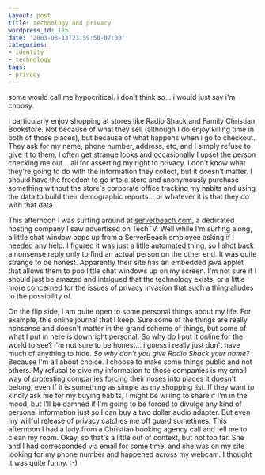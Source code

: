 ```yaml
---
layout: post
title: technology and privacy
wordpress_id: 115
date: '2003-08-13T23:59:50-07:00'
categories:
- identity
- technology
tags:
- privacy
---
```

some would call me hypocritical.  i don't think so... i would just say i'm choosy.

I particularly enjoy shopping at stores like Radio Shack and Family Christian Bookstore.  Not because of what they sell
(although I do enjoy killing time in both of those places), but because of what happens when i go to checkout.  They ask
for my name, phone number, address, etc, and I simply refuse to give it to them.  I often get strange looks and
occasionally I upset the person checking me out... all for asserting my right to privacy.  I don't know what they're
going to do with the information they collect, but it doesn't matter.  I should have the freedom to go into a store and
anonymously purchase something without the store's corporate office tracking my habits and using the data to build their
demographic reports... or whatever it is that they do with that data.

This afternoon I was surfing around at [serverbeach.com](http://www.serverbeach.com), a dedicated hosting company I saw
advertised on TechTV.  Well while I'm surfing along, a little chat window pops up from a ServerBeach employee asking if
I needed any help.  I figured it was just a litlle automated thing, so I shot back a nonsense reply only to find an
actual person on the other end.  It was quite strange to be honest.  Apparently their site has an embedded java applet
that allows them to pop little chat windows up on my screen.  I'm not sure if I should just be amazed and intrigued that
the technology exists, or a little more concerned for the issues of privacy invasion that such a thing alludes to the
possibility of.

On the flip side, I am quite open to some personal things about my life.  For example, this online journal that I keep.
Sure some of the things are really nonsense and doesn't matter in the grand scheme of things, but some of what I put in
here is downright personal.  So why do I put it online for the world to see?  I'm not sure to be honest... i guess i
really just don't have much of anything to hide.  *So why don't you give Radio Shack your name?* Because I'm all about
choice.  I choose to make some things public and not others.  My refusal to give my information to those companies is my
small way of protesting companies forcing their noses into places it doesn't belong, even if it is something as simple
as my shopping list.  If they want to kindly ask me for my buying habits, I might be wililng to share if I'm in the
mood, but I'll be damned if I'm going to be forced to divulge any kind of personal information just so I can buy a two
dollar audio adapter.  But even my willful release of privacy catches me off guard sometimes.  This afternoon I had a
lady from a Christian booking agency call and tell me to clean my room.  Okay, so that's a little out of context, but
not too far.  She and I had corresponded via email for some time, and she was on my site looking for my phone number and
happened across my webcam.  I thought it was quite funny. :-)

